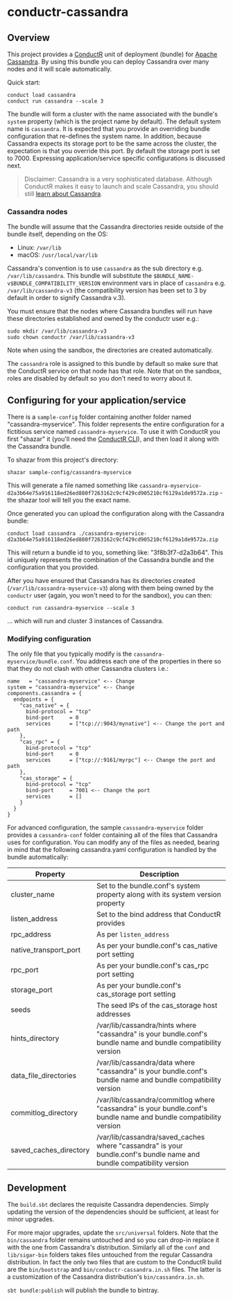 # conductr-cassandra

## Overview

This project provides a [ConductR](http://conductr.typesafe.com) unit of deployment (bundle) for [Apache Cassandra](http://cassandra.apache.org/). By using this bundle you can deploy Cassandra over many nodes and it will scale automatically.

Quick start:

```
conduct load cassandra
conduct run cassandra --scale 3
```

The bundle will form a cluster with the name associated with the bundle's `system` property (which is the project name by default). The default system name is `cassandra`. It is expected that you provide an overriding bundle configuration that re-defines the system name. In addition, because Cassandra expects its storage port to be the same across the cluster, the expectation is that you override this port. By default the storage port is set to 7000. Expressing application/service specific configurations is discussed next.

> Disclaimer: Cassandra is a very sophisticated database. Although ConductR makes it easy to launch and scale Cassandra, you should still [learn about Cassandra](http://www.tutorialspoint.com/cassandra/).

### Cassandra nodes

The bundle will assume that the Cassandra directories reside outside of the bundle itself, depending on the OS:

- Linux: `/var/lib`
- macOS: `/usr/local/var/lib`

Cassandra's convention is to use `cassandra` as the sub directory e.g. `/var/lib/cassandra`. This bundle will substitute the `$BUNDLE_NAME-v$BUNDLE_COMPATIBILITY_VERSION` environment vars in place of `cassandra` e.g. `/var/lib/cassandra-v3` (the compatibility version has been set to 3 by default in order to signify Cassandra v.3).

You must ensure that the nodes where Cassandra bundles will run have these directories established and owned by the conductr user e.g.:

```
sudo mkdir /var/lib/cassandra-v3
sudo chown conductr /var/lib/cassandra-v3
```

Note when using the sandbox, the directories are created automatically.

The `cassandra` role is assigned to this bundle by default so make sure that the ConductR service on that node has that role. Note that on the sandbox, roles are disabled by default so you don't need to worry about it.

## Configuring for your application/service

There is a `sample-config` folder containing another folder named "cassandra-myservice". This folder represents the entire configuration for a fictitious service named `cassandra-myservice`. To use it with ConductR you first "shazar" it (you'll need the [ConductR CLI](https://github.com/typesafehub/conductr-cli#command-line-interface-cli-for-typesafe-conductr)), and then load it along with the Cassandra bundle. 

To shazar from this project's directory:

```
shazar sample-config/cassandra-myservice
```

This will generate a file named something like `cassandra-myservice-d2a3b64e75a916118ed26ed880f7263162c9cf429cd905210cf6129a1de9572a.zip` - the shazar tool will tell you the exact name.

Once generated you can upload the configuration along with the Cassandra bundle:

```
conduct load cassandra ./cassandra-myservice-d2a3b64e75a916118ed26ed880f7263162c9cf429cd905210cf6129a1de9572a.zip
```

This will return a bundle id to you, something like: "3f8b3f7-d2a3b64". This id uniquely represents the combination of the Cassandra bundle and the configuration that you provided.

After you have ensured that Cassandra has its directories created (`/var/lib/cassandra-myservice-v3`) along with them being owned by the `conductr` user (again, you won't need to for the sandbox), you can then:

```
conduct run cassandra-myservice --scale 3
```

... which will run and cluster 3 instances of Cassandra.

### Modifying configuration

The only file that you typically modify is the `cassandra-myservice/bundle.conf`. You  address each one of the properties in there so that they do not clash with other Cassandra clusters i.e.:

```
name   = "cassandra-myservice" <-- Change
system = "cassandra-myservice" <-- Change
components.cassandra = {
  endpoints = {
    "cas_native" = {
      bind-protocol = "tcp"
      bind-port     = 0
      services      = ["tcp://:9043/mynative"] <-- Change the port and path
    },
    "cas_rpc" = {
      bind-protocol = "tcp"
      bind-port     = 0
      services      = ["tcp://:9161/myrpc"] <-- Change the port and path
    },
    "cas_storage" = {
      bind-protocol = "tcp"
      bind-port     = 7001 <-- Change the port
      services      = []
    }
  }
}
```

For advanced configuration, the sample `casssandra-myservice` folder provides a `cassandra-conf` folder containing all of the files that Cassandra uses for configuration. You can modify any of the files as needed, bearing in mind that the following cassandra.yaml configuration is handled by the bundle automatically:

Property               | Description
-----------------------|------------
cluster_name           | Set to the bundle.conf's system property along with its system version property
listen_address         | Set to the bind address that ConductR provides
rpc_address            | As per `listen_address`
native_transport_port  | As per your bundle.conf's cas_native port setting
rpc_port               | As per your bundle.conf's cas_rpc port setting
storage_port           | As per your bundle.conf's cas_storage port setting
seeds                  | The seed IPs of the cas_storage host addresses
hints_directory        | /var/lib/cassandra/hints where "cassandra" is your bundle.conf's bundle name and bundle compatibility version
data_file_directories  | /var/lib/cassandra/data where "cassandra" is your bundle.conf's bundle name and bundle compatibility version
commitlog_directory    | /var/lib/cassandra/commitlog where "cassandra" is your bundle.conf's bundle name and bundle compatibility version
saved_caches_directory | /var/lib/cassandra/saved_caches where "cassandra" is your bundle.conf's bundle name and bundle compatibility version

## Development

The `build.sbt` declares the requisite Cassandra dependencies. Simply updating the version of the dependencies should be sufficient, at least for minor upgrades.

For more major upgrades, update the `src/universal` folders. Note that the `bin/cassandra` folder remains untouched and so you can drop-in replace it with the one from Cassandra's distribution. Similarly all of the `conf` and `lib/sigar-bin` folders takes files untouched from the regular Cassandra distribution. In fact the only two files that are custom to the ConductR build are the `bin/bootstrap` and `bin/conductr-cassandra.in.sh` files. The latter is a customization of the Cassandra distribution's `bin/cassandra.in.sh`.

`sbt bundle:publish` will publish the bundle to bintray.
